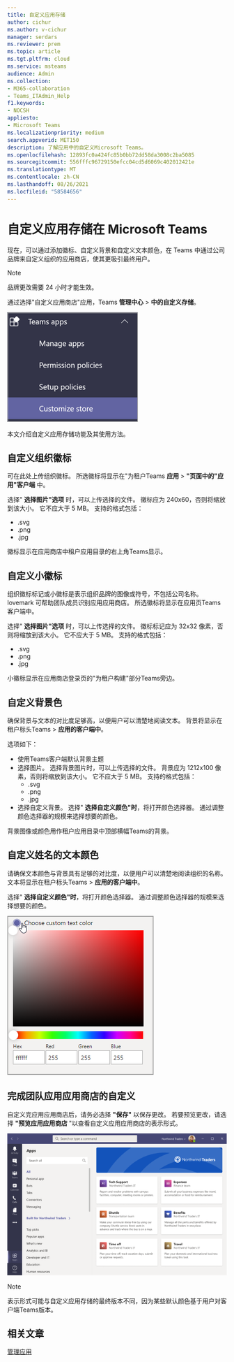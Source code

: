 ```yaml
---
title: 自定义应用存储
author: cichur
ms.author: v-cichur
manager: serdars
ms.reviewer: prem
ms.topic: article
ms.tgt.pltfrm: cloud
ms.service: msteams
audience: Admin
ms.collection:
- M365-collaboration
- Teams_ITAdmin_Help
f1.keywords:
- NOCSH
appliesto:
- Microsoft Teams
ms.localizationpriority: medium
search.appverid: MET150
description: 了解应用中的自定义Microsoft Teams。
ms.openlocfilehash: 12893fc0a424fc85b0bb72dd58da3008c2ba5085
ms.sourcegitcommit: 556fffc96729150efcc04cd5d6069c402012421e
ms.translationtype: MT
ms.contentlocale: zh-CN
ms.lasthandoff: 08/26/2021
ms.locfileid: "58584656"
---
```

# <a name="custom-apps-store-in-microsoft-teams"></a>自定义应用存储在 Microsoft Teams

现在，可以通过添加徽标、自定义背景和自定义文本颜色，在 Teams 中通过公司品牌来自定义组织的应用商店，使其更吸引最终用户。

> [!Note]
> 品牌更改需要 24 小时才能生效。

通过选择"自定义应用商店"应用，Teams **管理中心**  >  **中的自定义存储**。

  ![管理员控制台突出显示自定义应用商店功能](media/customize-app-store.png)

本文介绍自定义应用存储功能及其使用方法。

## <a name="customize-your-organization-logo"></a>自定义组织徽标

<!-- Bookmark used by Context Sensitive Help (CSH). Do not delete. -->
<a name="orglogo"> </a>
<!-- Do not remove the bookmark link above. -->

可在此处上传组织徽标。 所选徽标将显示在"为租户Teams **应用**  >  **"页面中的"应用"客户端** 中。

选择" **选择图片"选项** 时，可以上传选择的文件。 徽标应为 240x60，否则将缩放到该大小。 它不应大于 5 MB。 支持的格式包括：

- .svg
- .png
- .jpg

徽标显示在应用商店中租户应用目录的右上角Teams显示。

## <a name="customize-your-small-logo"></a>自定义小徽标

<!-- Bookmark used by Context Sensitive Help (CSH). Do not delete. -->
<a name="orglogomark"> </a>
<!-- Do not remove the bookmark link above. -->

组织徽标标记或小徽标是表示组织品牌的图像或符号，不包括公司名称。 lovemark 可帮助团队成员识别应用应用商店。 所选徽标将显示在应用页Teams客户端中。

选择" **选择图片"选项** 时，可以上传选择的文件。 徽标标记应为 32x32 像素，否则将缩放到该大小。 它不应大于 5 MB。 支持的格式包括：

- .svg
- .png
- .jpg

小徽标显示在应用商店登录页的"为租户构建"部分Teams旁边。

## <a name="customize-the-background-color"></a>自定义背景色

<!-- Bookmark used by Context Sensitive Help (CSH). Do not delete. -->
<a name="custombackground"> </a>
<!-- Do not remove the bookmark link above. -->

确保背景与文本的对比度足够高，以便用户可以清楚地阅读文本。 背景将显示在租户标头Teams  >  **应用的客户端中**。

选项如下：

- 使用Teams客户端默认背景主题
- 选择图片。 选择背景图片时，可以上传选择的文件。 背景应为 1212x100 像素，否则将缩放到该大小。 它不应大于 5 MB。 支持的格式包括：
  - .svg
  - .png
  - .jpg
- 选择自定义背景。 选择" **选择自定义颜色"时**，将打开颜色选择器。 通过调整颜色选择器的规模来选择想要的颜色。

背景图像或颜色用作租户应用目录中顶部横幅Teams的背景。

## <a name="customize-the-text-color-of-your-name"></a>自定义姓名的文本颜色

<!-- Bookmark used by Context Sensitive Help (CSH). Do not delete. -->
<a name="textcolor"> </a>
<!-- Do not remove the bookmark link above. -->

请确保文本颜色与背景具有足够的对比度，以便用户可以清楚地阅读组织的名称。 文本将显示在租户标头Teams  >  **应用的客户端中**。

选择" **选择自定义颜色"时**，将打开颜色选择器。 通过调整颜色选择器的规模来选择想要的颜色。

 ![颜色选择器](media/choose-a-custom-color.png)

## <a name="complete-the-customization-of-your-team-apps-store"></a>完成团队应用应用商店的自定义

自定义完应用应用商店后，请务必选择 **"保存"** 以保存更改。
若要预览更改，请选择 **"预览应用应用商店** "以查看自定义应用应用商店的表示形式。

![自定义应用应用商店预览](media/PowerAppsInStore650w.png)

> [!Note]
> 表示形式可能与自定义应用存储的最终版本不同，因为某些默认颜色基于用户对客户端Teams版本。

## <a name="related-article"></a>相关文章

[管理应用](manage-apps.md)

